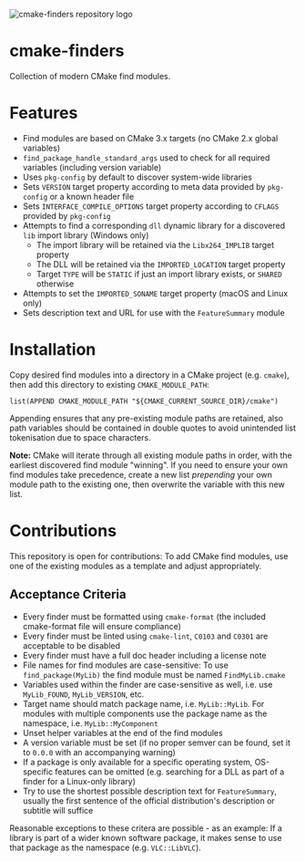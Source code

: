 ![cmake-finders repository logo](https://repository-images.githubusercontent.com/617985106/dde2a1a0-15b6-4a91-b065-a905e6e6a86c)

# cmake-finders
Collection of modern CMake find modules.

# Features

* Find modules are based on CMake 3.x targets (no CMake 2.x global variables)
* `find_package_handle_standard_args` used to check for all required variables (including version variable)
* Uses `pkg-config` by default to discover system-wide libraries
* Sets `VERSION` target property according to meta data provided by `pkg-config` or a known header file
* Sets `INTERFACE_COMPILE_OPTIONS` target property according to `CFLAGS` provided by `pkg-config`
* Attempts to find a corresponding `dll` dynamic library for a discovered `lib` import library (Windows only)
    * The import library will be retained via the `Libx264_IMPLIB` target property
    * The DLL will be retained via the `IMPORTED_LOCATION` target property
    * Target `TYPE` will be `STATIC` if just an import library exists, or `SHARED` otherwise
* Attempts to set the `IMPORTED_SONAME` target property (macOS and Linux only)
* Sets description text and URL for use with the `FeatureSummary` module

# Installation

Copy desired find modules into a directory in a CMake project (e.g. `cmake`), then add this directory to existing `CMAKE_MODULE_PATH`:

    list(APPEND CMAKE_MODULE_PATH "${CMAKE_CURRENT_SOURCE_DIR}/cmake")

Appending ensures that any pre-existing module paths are retained, also path variables should be contained in double quotes to avoid unintended list tokenisation due to space characters.

**Note:** CMake will iterate through all existing module paths in order, with the earliest discovered find module "winning". If you need to ensure your own find modules take precedence, create a new list _prepending_ your own module path to the existing one, then overwrite the variable with this new list.

# Contributions

This repository is open for contributions: To add CMake find modules, use one of the existing modules as a template and adjust appropriately.

## Acceptance Criteria

* Every finder must be formatted using `cmake-format` (the included cmake-format file will ensure compliance)
* Every finder must be linted using `cmake-lint`, `C0103` and `C0301` are acceptable to be disabled
* Every finder must have a full doc header including a license note
* File names for find modules are case-sensitive: To use `find_package(MyLib)` the find module must be named  `FindMyLib.cmake`
* Variables used within the finder are case-sensitive as well, i.e. use `MyLib_FOUND`, `MyLib_VERSION`, etc.
* Target name should match package name, i.e. `MyLib::MyLib`. For modules with multiple components use the package name as the namespace, i.e. `MyLib::MyComponent`
* Unset helper variables at the end of the find modules
* A version variable must be set (if no proper semver can be found, set it to `0.0.0` with an accompanying warning)
* If a package is only available for a specific operating system, OS-specific features can be omitted (e.g. searching for a DLL as part of a finder for a Linux-only library)
* Try to use the shortest possible description text for `FeatureSummary`, usually the first sentence of the official distribution's description or subtitle will suffice

Reasonable exceptions to these critera are possible - as an example: If a library is part of a wider known software package, it makes sense to use that package as the namespace (e.g. `VLC::LibVLC`).
